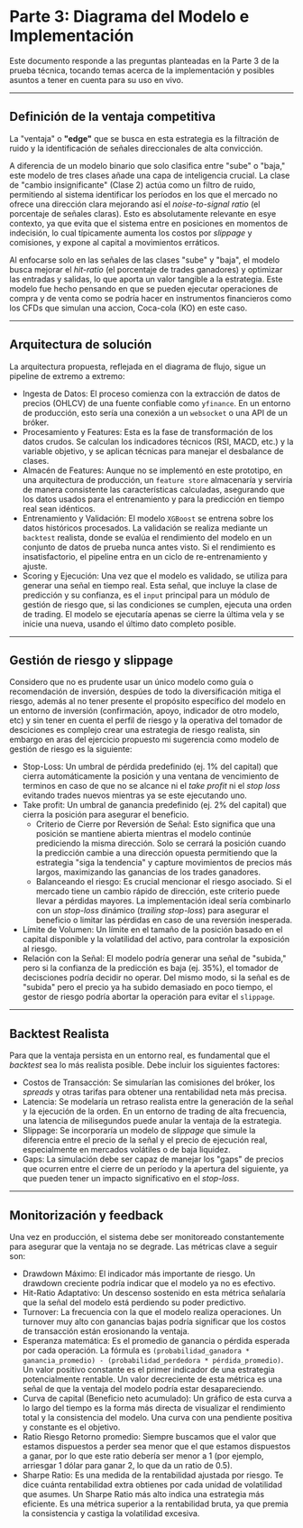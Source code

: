 # Parte 3: Diagrama del Modelo e Implementación

Este documento responde a las preguntas planteadas en la Parte 3 de la prueba técnica, tocando temas acerca de la implementación y posibles asuntos a tener en cuenta para su uso en vivo.

---

## Definición de la ventaja competitiva

La "ventaja" o **"edge"** que se busca en esta estrategia es la filtración de ruido y la identificación de señales direccionales de alta convicción.

A diferencia de un modelo binario que solo clasifica entre "sube" o "baja," este modelo de tres clases añade una capa de inteligencia crucial. La clase de "cambio insignificante" (Clase 2) actúa como un filtro de ruido, permitiendo al sistema identificar los períodos en los que el mercado no ofrece una dirección clara mejorando así el _noise-to-signal ratio_ (el porcentaje de señales claras). Esto es absolutamente relevante en esye contexto, ya que evita que el sistema entre en posiciones en momentos de indecisión, lo cual típicamente aumenta los costos por _slippage_ y comisiones, y expone al capital a movimientos erráticos.

Al enfocarse solo en las señales de las clases "sube" y "baja", el modelo busca mejorar el _hit-ratio_ (el porcentaje de trades ganadores) y optimizar las entradas y salidas, lo que aporta un valor tangible a la estrategia. Este modelo fue hecho pensando en que se pueden ejecutar operaciones de compra y de venta como se podría hacer en instrumentos financieros como los CFDs que simulan una accion, Coca-cola (KO) en este caso.

---

## Arquitectura de solución

La arquitectura propuesta, reflejada en el diagrama de flujo, sigue un pipeline de extremo a extremo:

- Ingesta de Datos: El proceso comienza con la extracción de datos de precios (OHLCV) de una fuente confiable como `yfinance`. En un entorno de producción, esto sería una conexión a un `websocket` o una API de un bróker.
- Procesamiento y Features: Esta es la fase de transformación de los datos crudos. Se calculan los indicadores técnicos (RSI, MACD, etc.) y la variable objetivo, y se aplican técnicas para manejar el desbalance de clases.
- Almacén de Features: Aunque no se implementó en este prototipo, en una arquitectura de producción, un `feature store` almacenaría y serviría de manera consistente las características calculadas, asegurando que los datos usados para el entrenamiento y para la predicción en tiempo real sean idénticos.
- Entrenamiento y Validación: El modelo `XGBoost` se entrena sobre los datos históricos procesados. La validación se realiza mediante un `backtest` realista, donde se evalúa el rendimiento del modelo en un conjunto de datos de prueba nunca antes visto. Si el rendimiento es insatisfactorio, el pipeline entra en un ciclo de re-entrenamiento y ajuste.
- Scoring y Ejecución: Una vez que el modelo es validado, se utiliza para generar una señal en tiempo real. Esta señal, que incluye la clase de predicción y su confianza, es el `input` principal para un módulo de gestión de riesgo que, si las condiciones se cumplen, ejecuta una orden de trading. El modelo se ejecutaría apenas se cierre la última vela y se inicie una nueva, usando el último dato completo posible.

---

## Gestión de riesgo y slippage

Considero que no es prudente usar un único modelo como guía o recomendación de inversión, despúes de todo la diversificación mitiga el riesgo, además al no tener presente el propósito específico del modelo en un entorno de inversión (confirmación, apoyo, indicador de otro modelo, etc) y sin tener en cuenta el perfil de riesgo y la operativa del tomador de desciciones es complejo crear una estrategia de riesgo realista, sin embargo en aras del ejercicio propuesto mi sugerencia como modelo de gestión de riesgo es la siguiente:

- Stop-Loss: Un umbral de pérdida predefinido (ej. 1% del capital) que cierra automáticamente la posición y una ventana de vencimiento de terminos en caso de que no se alcance ni el _take profit_ ni el _stop loss_ evitando trades nuevos mientras ya se este ejecutando uno.
- Take profit: Un umbral de ganancia predefinido (ej. 2% del capital) que cierra la posición para asegurar el beneficio. 
    - Criterio de Cierre por Reversión de Señal: Esto significa que una posición se mantiene abierta mientras el modelo continúe prediciendo la misma dirección. Solo se cerrará la posición cuando la predicción cambie a una dirección opuesta permitiendo que la estrategia "siga la tendencia" y capture movimientos de precios más largos, maximizando las ganancias de los trades ganadores.
    - Balanceando el riesgo: Es crucial mencionar el riesgo asociado. Si el mercado tiene un cambio rápido de dirección, este criterio puede llevar a pérdidas mayores. La implementación ideal sería combinarlo con un _stop-loss_ dinámico (_trailing stop-loss_) para asegurar el beneficio o limitar las pérdidas en caso de una reversión inesperada.
- Límite de Volumen: Un límite en el tamaño de la posición basado en el capital disponible y la volatilidad del activo, para controlar la exposición al riesgo.
- Relación con la Señal: El modelo podría generar una señal de "subida," pero si la confianza de la predicción es baja (ej. 35%), el tomador de decisciones podría decidir no operar. Del mismo modo, si la señal es de "subida" pero el precio ya ha subido demasiado en poco tiempo, el gestor de riesgo podría abortar la operación para evitar el `slippage`.

---

## Backtest Realista
Para que la ventaja persista en un entorno real, es fundamental que el _backtest_  sea lo más realista posible. Debe incluir los siguientes factores:

- Costos de Transacción: Se simularían las comisiones del bróker, los _spreads_ y otras tarifas para obtener una rentabilidad neta más precisa.
- Latencia: Se modelaría un retraso realista entre la generación de la señal y la ejecución de la orden. En un entorno de trading de alta frecuencia, una latencia de milisegundos puede anular la ventaja de la estrategia.
- Slippage: Se incorporaría un modelo de _slippage_ que simule la diferencia entre el precio de la señal y el precio de ejecución real, especialmente en mercados volátiles o de baja liquidez.
- Gaps: La simulación debe ser capaz de manejar los "gaps" de precios que ocurren entre el cierre de un período y la apertura del siguiente, ya que pueden tener un impacto significativo en el _stop-loss_.

---

## Monitorización y feedback
Una vez en producción, el sistema debe ser monitoreado constantemente para asegurar que la ventaja no se degrade. Las métricas clave a seguir son:

- Drawdown Máximo: El indicador más importante de riesgo. Un drawdown creciente podría indicar que el modelo ya no es efectivo.
- Hit-Ratio Adaptativo: Un descenso sostenido en esta métrica señalaría que la señal del modelo está perdiendo su poder predictivo.
- Turnover: La frecuencia con la que el modelo realiza operaciones. Un turnover muy alto con ganancias bajas podría significar que los costos de transacción están erosionando la ventaja.
- Esperanza matemática: Es el promedio de ganancia o pérdida esperada por cada operación. La fórmula es `(probabilidad_ganadora * ganancia_promedio) - (probabilidad_perdedora * pérdida_promedio)`. Un valor positivo constante es el primer indicador de una estrategia potencialmente rentable. Un valor decreciente de esta métrica es una señal de que la ventaja del modelo podría estar desapareciendo.
- Curva de capital (Beneficio neto acumulado):  Un gráfico de esta curva a lo largo del tiempo es la forma más directa de visualizar el rendimiento total y la consistencia del modelo. Una curva con una pendiente positiva y constante es el objetivo.
- Ratio Riesgo Retorno promedio: Siempre buscamos que el valor que estamos dispuestos a perder sea menor que el que estamos dispuestos a ganar, por lo que este ratio debería ser menor a 1 (por ejemplo, arriesgar 1 dólar para ganar 2, lo que da un ratio de 0.5).
- Sharpe Ratio: Es una medida de la rentabilidad ajustada por riesgo. Te dice cuánta rentabilidad extra obtienes por cada unidad de volatilidad que asumes. Un Sharpe Ratio más alto indica una estrategia más eficiente. Es una métrica superior a la rentabilidad bruta, ya que premia la consistencia y castiga la volatilidad excesiva.

